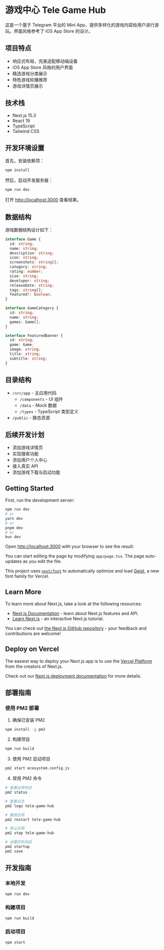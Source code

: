 # 游戏中心 Tele Game Hub

这是一个基于 Telegram 平台的 Mini App，提供多样化的游戏内容给用户进行游玩。界面风格参考了 iOS App Store 的设计。

## 项目特点

- 响应式布局，完美适配移动端设备
- iOS App Store 风格的用户界面
- 精选游戏分类展示
- 特色游戏轮播推荐
- 游戏详情页展示

## 技术栈

- Next.js 15.3
- React 19
- TypeScript
- Tailwind CSS

## 开发环境设置

首先，安装依赖项：

```bash
npm install
```

然后，启动开发服务器：

```bash
npm run dev
```

打开 [http://localhost:3000](http://localhost:3000) 查看结果。

## 数据结构

游戏数据结构设计如下：

```typescript
interface Game {
  id: string;
  name: string;
  description: string;
  icon: string;
  screenshots: string[];
  category: string;
  rating: number;
  size: string;
  developer: string;
  releaseDate: string;
  tags: string[];
  featured?: boolean;
}

interface GameCategory {
  id: string;
  name: string;
  games: Game[];
}

interface FeaturedBanner {
  id: string;
  game: Game;
  image: string;
  title: string;
  subtitle: string;
}
```

## 目录结构

- `/src/app` - 主应用代码
  - `/components` - UI 组件
  - `/data` - Mock 数据
  - `/types` - TypeScript 类型定义
- `/public` - 静态资源

## 后续开发计划

- 添加游戏详情页
- 实现搜索功能
- 添加用户个人中心
- 接入真实 API
- 添加游戏下载与启动功能

## Getting Started

First, run the development server:

```bash
npm run dev
# or
yarn dev
# or
pnpm dev
# or
bun dev
```

Open [http://localhost:3000](http://localhost:3000) with your browser to see the result.

You can start editing the page by modifying `app/page.tsx`. The page auto-updates as you edit the file.

This project uses [`next/font`](https://nextjs.org/docs/app/building-your-application/optimizing/fonts) to automatically optimize and load [Geist](https://vercel.com/font), a new font family for Vercel.

## Learn More

To learn more about Next.js, take a look at the following resources:

- [Next.js Documentation](https://nextjs.org/docs) - learn about Next.js features and API.
- [Learn Next.js](https://nextjs.org/learn) - an interactive Next.js tutorial.

You can check out [the Next.js GitHub repository](https://github.com/vercel/next.js) - your feedback and contributions are welcome!

## Deploy on Vercel

The easiest way to deploy your Next.js app is to use the [Vercel Platform](https://vercel.com/new?utm_medium=default-template&filter=next.js&utm_source=create-next-app&utm_campaign=create-next-app-readme) from the creators of Next.js.

Check out our [Next.js deployment documentation](https://nextjs.org/docs/app/building-your-application/deploying) for more details.

## 部署指南

### 使用 PM2 部署

1. 确保已安装 PM2
```bash
npm install -g pm2
```

2. 构建项目
```bash
npm run build
```

3. 使用 PM2 启动项目
```bash
pm2 start ecosystem.config.js
```

4. 常用 PM2 命令
```bash
# 查看应用状态
pm2 status

# 查看日志
pm2 logs tele-game-hub

# 重启应用
pm2 restart tele-game-hub

# 停止应用
pm2 stop tele-game-hub

# 设置开机自启
pm2 startup
pm2 save
```

## 开发指南

### 本地开发
```bash
npm run dev
```

### 构建项目
```bash
npm run build
```

### 启动项目
```bash
npm start
```
